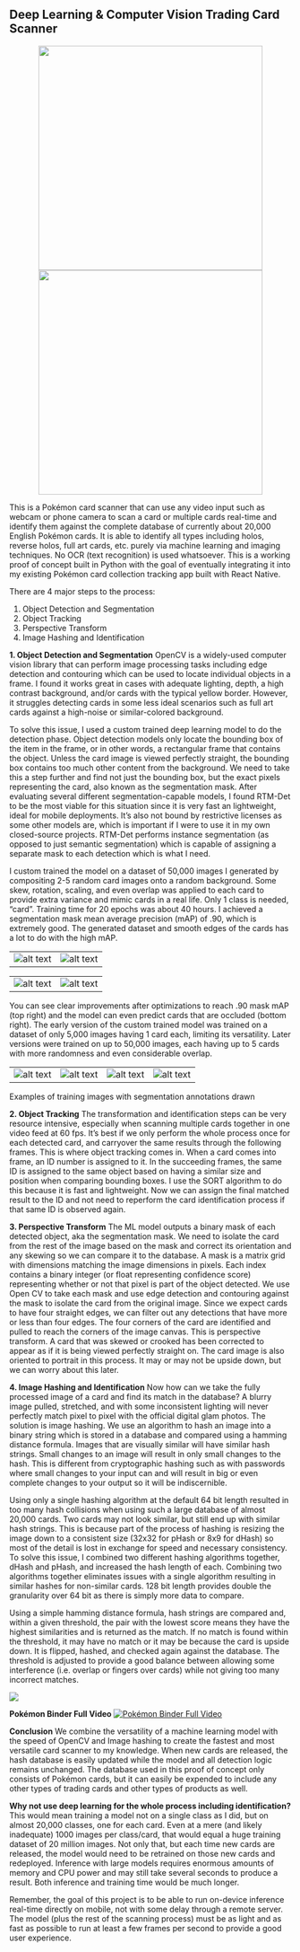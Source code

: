 ## Deep Learning & Computer Vision Trading Card Scanner

<p align="center">
  <img src="https://github.com/jslok/cardscanner/blob/master/media/demo_binder.gif?raw=true" width="400" />
  <img src="https://raw.githubusercontent.com/jslok/cardscanner/master/media/demo_mat.webp" width="400" />
</p>

This is a Pokémon card scanner that can use any video input such as webcam or phone camera to scan a card or multiple cards real-time and identify them against the complete database of currently about 20,000 English Pokémon cards. It is able to identify all types including holos, reverse holos, full art cards, etc. purely via machine learning and imaging techniques. No OCR (text recognition) is used whatsoever. This is a working proof of concept built in Python with the goal of eventually integrating it into my existing Pokémon card collection tracking app built with React Native.

There are 4 major steps to the process:

1.  Object Detection and Segmentation
2.  Object Tracking
3.  Perspective Transform
4.  Image Hashing and Identification

**1. Object Detection and Segmentation**
OpenCV is a widely-used computer vision library that can perform image processing tasks including edge detection and contouring which can be used to locate individual objects in a frame. I found it works great in cases with adequate lighting, depth, a high contrast background, and/or cards with the typical yellow border. However, it struggles detecting cards in some less ideal scenarios such as full art cards against a high-noise or similar-colored background.

To solve this issue, I used a custom trained deep learning model to do the detection phase. Object detection models only locate the bounding box of the item in the frame, or in other words, a rectangular frame that contains the object. Unless the card image is viewed perfectly straight, the bounding box contains too much other content from the background. We need to take this a step further and find not just the bounding box, but the exact pixels representing the card, also known as the segmentation mask. After evaluating several different segmentation-capable models, I found RTM-Det to be the most viable for this situation since it is very fast an lightweight, ideal for mobile deployments. It’s also not bound by restrictive licenses as some other models are, which is important if I were to use it in my own closed-source projects. RTM-Det performs instance segmentation (as opposed to just semantic segmentation) which is capable of assigning a separate mask to each detection which is what I need.

I custom trained the model on a dataset of 50,000 images I generated by compositing 2-5 random card images onto a random background. Some skew, rotation, scaling, and even overlap was applied to each card to provide extra variance and mimic cards in a real life. Only 1 class is needed, “card”. Training time for 20 epochs was about 40 hours. I achieved a segmentation mask mean average precision (mAP) of .90, which is extremely good. The generated dataset and smooth edges of the cards has a lot to do with the high mAP.

<table style="width: 400px; text-align: center; border: 0;">
  <tr>
    <td><img src="https://raw.githubusercontent.com/jslok/cardscanner/master/media/train1-1.webp" alt="alt text" style="max-width: 100%; height: auto;"></td>
    <td><img src="https://raw.githubusercontent.com/jslok/cardscanner/master/media/train1-3.webp" alt="alt text" style="max-width: 100%; height: auto;"></td>
  </tr>
</table>

<table style="width: 100%; text-align: center; border: 0;">
  <tr>
    <td>
        <img src="https://raw.githubusercontent.com/jslok/cardscanner/master/media/train2-1.webp" alt="alt text" style="max-width: 100%; height: auto;">
    </td>
    <td>
        <img src="https://raw.githubusercontent.com/jslok/cardscanner/master/media/train2-2.webp" alt="alt text" style="max-width: 100%; height: auto;">
    </td>
  </tr>
</table>

You can see clear improvements after optimizations to reach .90 mask mAP (top right) and the model can even predict cards that are occluded (bottom right). The early version of the custom trained model was trained on a dataset of only 5,000 images having 1 card each, limiting its versatility. Later versions were trained on up to 50,000 images, each having up to 5 cards with more randomness and even considerable overlap.

<table style="width: 100%; text-align: center; border: 0;">
  <tr>
    <td>
        <img src="https://raw.githubusercontent.com/jslok/cardscanner/master/media/training1.webp" alt="alt text" style="max-width: 100%; height: auto;">
    </td>
    <td>
        <img src="https://raw.githubusercontent.com/jslok/cardscanner/master/media/training2.webp" alt="alt text" style="max-width: 100%; height: auto;">
    </td>
    <td>
        <img src="https://raw.githubusercontent.com/jslok/cardscanner/master/media/training3.webp" alt="alt text" style="max-width: 100%; height: auto;">
    </td>
    <td>
        <img src="https://raw.githubusercontent.com/jslok/cardscanner/master/media/training4.webp" alt="alt text" style="max-width: 100%; height: auto;">
    </td>
  </tr>
</table>

Examples of training images with segmentation annotations drawn

**2. Object Tracking**
The transformation and identification steps can be very resource intensive, especially when scanning multiple cards together in one video feed at 60 fps. It’s best if we only perform the whole process once for each detected card, and carryover the same results through the following frames. This is where object tracking comes in. When a card comes into frame, an ID number is assigned to it. In the succeeding frames, the same ID is assigned to the same object based on having a similar size and position when comparing bounding boxes. I use the SORT algorithm to do this because it is fast and lightweight. Now we can assign the final matched result to the ID and not need to reperform the card identification process if that same ID is observed again.

**3. Perspective Transform**
The ML model outputs a binary mask of each detected object, aka the segmentation mask. We need to isolate the card from the rest of the image based on the mask and correct its orientation and any skewing so we can compare it to the database. A mask is a matrix grid with dimensions matching the image dimensions in pixels. Each index contains a binary integer (or float representing confidence score) representing whether or not that pixel is part of the object detected. We use Open CV to take each mask and use edge detection and contouring against the mask to isolate the card from the original image. Since we expect cards to have four straight edges, we can filter out any detections that have more or less than four edges. The four corners of the card are identified and pulled to reach the corners of the image canvas. This is perspective transform. A card that was skewed or crooked has been corrected to appear as if it is being viewed perfectly straight on. The card image is also oriented to portrait in this process. It may or may not be upside down, but we can worry about this later.

**4. Image Hashing and Identification**
Now how can we take the fully processed image of a card and find its match in the database? A blurry image pulled, stretched, and with some inconsistent lighting will never perfectly match pixel to pixel with the official digital glam photos. The solution is image hashing. We use an algorithm to hash an image into a binary string which is stored in a database and compared using a hamming distance formula. Images that are visually similar will have similar hash strings. Small changes to an image will result in only small changes to the hash. This is different from cryptographic hashing such as with passwords where small changes to your input can and will result in big or even complete changes to your output so it will be indiscernible.

Using only a single hashing algorithm at the default 64 bit length resulted in too many hash collisions when using such a large database of almost 20,000 cards. Two cards may not look similar, but still end up with similar hash strings. This is because part of the process of hashing is resizing the image down to a consistent size (32x32 for pHash or 8x9 for dHash) so most of the detail is lost in exchange for speed and necessary consistency. To solve this issue, I combined two different hashing algorithms together, dHash and pHash, and increased the hash length of each. Combining two algorithms together eliminates issues with a single algorithm resulting in similar hashes for non-similar cards. 128 bit length provides double the granularity over 64 bit as there is simply more data to compare.

Using a simple hamming distance formula, hash strings are compared and, within a given threshold, the pair with the lowest score means they have the highest similarities and is returned as the match. If no match is found within the threshold, it may have no match or it may be because the card is upside down. It is flipped, hashed, and checked again against the database. The threshold is adjusted to provide a good balance between allowing some interference (i.e. overlap or fingers over cards) while not giving too many incorrect matches.

<img src="https://raw.githubusercontent.com/jslok/cardscanner/master/media/demo_stages.webp"/>

**Pokémon Binder Full Video**
[![Pokémon Binder Full Video](https://img.youtube.com/vi/u4uVJfR20iw/maxresdefault.jpg)](https://www.youtube.com/watch?v=u4uVJfR20iw)

**Conclusion**
We combine the versatility of a machine learning model with the speed of OpenCV and Image hashing to create the fastest and most versatile card scanner to my knowledge. When new cards are released, the hash database is easily updated while the model and all detection logic remains unchanged. The database used in this proof of concept only consists of Pokémon cards, but it can easily be expended to include any other types of trading cards and other types of products as well.

**Why not use deep learning for the whole process including identification?**
This would mean training a model not on a single class as I did, but on almost 20,000 classes, one for each card. Even at a mere (and likely inadequate) 1000 images per class/card, that would equal a huge training dataset of 20 million images. Not only that, but each time new cards are released, the model would need to be retrained on those new cards and redeployed. Inference with large models requires enormous amounts of memory and CPU power and may still take several seconds to produce a result. Both inference and training time would be much longer.

Remember, the goal of this project is to be able to run on-device inference real-time directly on mobile, not with some delay through a remote server. The model (plus the rest of the scanning process) must be as light and as fast as possible to run at least a few frames per second to provide a good user experience.
